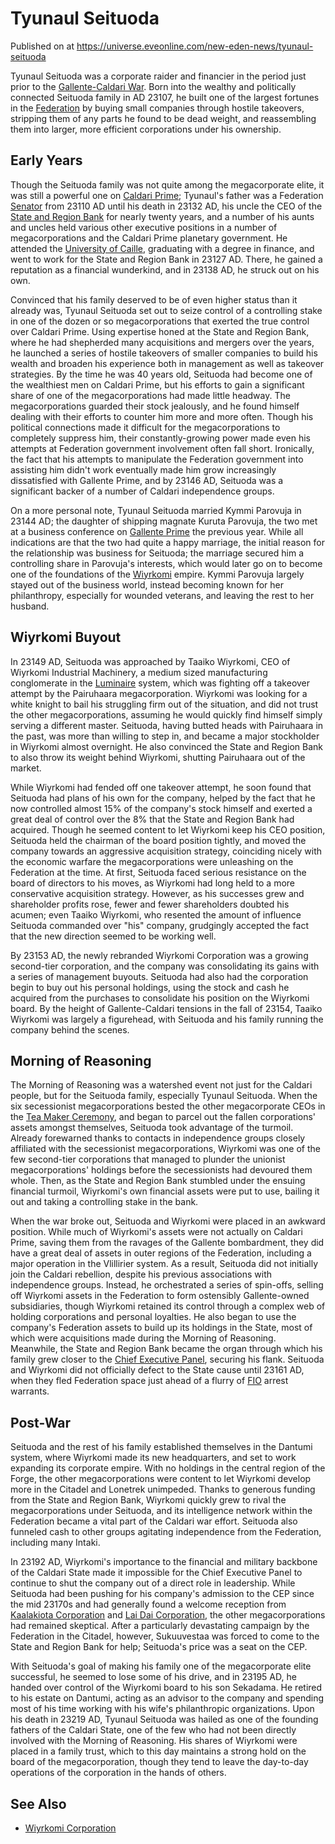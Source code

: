 # Tyunaul Seituoda
Published on  at https://universe.eveonline.com/new-eden-news/tyunaul-seituoda

Tyunaul Seituoda was a corporate raider and financier in the period
just prior to the [Gallente-Caldari War](1ehjby0lOpdwMJf9CprPtV). Born into the wealthy and
politically connected Seituoda family in AD 23107, he built one of the
largest fortunes in the [Federation](4bufc5OaK80rlo20Pez6gK) by buying
small companies through hostile takeovers, stripping them of any parts
he found to be dead weight, and reassembling them into larger, more
efficient corporations under his ownership.

Early Years
-----------

Though the Seituoda family was not quite among the megacorporate elite, it was still
a powerful one on [Caldari Prime](1yEhptNaSoG42YRSay711i); Tyunaul's
father was a Federation [Senator](x8brOPuT22Bcly2Sikkt5) from 23110 AD until
his death in 23132 AD, his uncle the CEO of the [State and Region Bank](7HMAW6okbcZffg3IsiPAg2) for nearly twenty years, and a
number of his aunts and uncles held various other executive positions in
a number of megacorporations and the Caldari Prime planetary government.
He attended the [University of Caille](3yrFWFSjOxnFu1GTFhudTM),
graduating with a degree in finance, and went to work for the State and
Region Bank in 23127 AD. There, he gained a reputation as a financial
wunderkind, and in 23138 AD, he struck out on his own.

Convinced that his family deserved to be of even higher status than it
already was, Tyunaul Seituoda set out to seize control of a controlling
stake in one of the dozen or so megacorporations that exerted the true
control over Caldari Prime. Using expertise honed at the State and
Region Bank, where he had shepherded many acquisitions and mergers over
the years, he launched a series of hostile takeovers of smaller
companies to build his wealth and broaden his experience both in
management as well as takeover strategies. By the time he was 40 years
old, Seituoda had become one of the wealthiest men on Caldari Prime, but
his efforts to gain a significant share of one of the megacorporations
had made little headway. The megacorporations guarded their stock
jealously, and he found himself dealing with their efforts to counter
him more and more often. Though his political connections made it
difficult for the megacorporations to completely suppress him, their
constantly-growing power made even his attempts at Federation government
involvement often fall short. Ironically, the fact that his attempts to
manipulate the Federation government into assisting him didn't work
eventually made him grow increasingly dissatisfied with Gallente Prime,
and by 23146 AD, Seituoda was a significant backer of a number of
Caldari independence groups.

On a more personal note, Tyunaul Seituoda married Kymmi Parovuja in
23144 AD; the daughter of shipping magnate Kuruta Parovuja, the two met
at a business conference on [Gallente Prime](41JbD6M3Keq024T44ULv7a)
the previous year. While all indications are that the two had quite a
happy marriage, the initial reason for the relationship was business for
Seituoda; the marriage secured him a controlling share in Parovuja's
interests, which would later go on to become one of the foundations of
the [Wiyrkomi](66psXtrftjRzA7MyKHtb7K) empire. Kymmi Parovuja
largely stayed out of the business world, instead becoming known for her
philanthropy, especially for wounded veterans, and leaving the rest to
her husband.

Wiyrkomi Buyout
---------------

In 23149 AD, Seituoda was approached by Taaiko Wiyrkomi, CEO of Wiyrkomi
Industrial Machinery, a medium sized manufacturing conglomerate in the
[Luminaire](1tM3Nx7GG1CbWtq6PcKMwj) system, which was fighting off a
takeover attempt by the Pairuhaara megacorporation. Wiyrkomi was looking
for a white knight to bail his struggling firm out of the situation, and
did not trust the other megacorporations, assuming he would quickly find
himself simply serving a different master. Seituoda, having butted heads
with Pairuhaara in the past, was more than willing to step in, and
became a major stockholder in Wiyrkomi almost overnight. He also
convinced the State and Region Bank to also throw its weight behind
Wiyrkomi, shutting Pairuhaara out of the market.

While Wiyrkomi had fended off one takeover attempt, he soon found that
Seituoda had plans of his own for the company, helped by the fact that
he now controlled almost 15% of the company's stock himself and exerted
a great deal of control over the 8% that the State and Region Bank had
acquired. Though he seemed content to let Wiyrkomi keep his CEO
position, Seituoda held the chairman of the board position tightly, and
moved the company towards an aggressive acquisition strategy, coinciding
nicely with the economic warfare the megacorporations were unleashing on
the Federation at the time. At first, Seituoda faced serious resistance
on the board of directors to his moves, as Wiyrkomi had long held to a
more conservative acquisition strategy. However, as his successes grew
and shareholder profits rose, fewer and fewer shareholders doubted his
acumen; even Taaiko Wiyrkomi, who resented the amount of influence
Seituoda commanded over "his" company, grudgingly accepted the fact that
the new direction seemed to be working well.

By 23153 AD, the newly rebranded Wiyrkomi Corporation was a growing
second-tier corporation, and the company was consolidating its gains
with a series of management buyouts. Seituoda had also had the
corporation begin to buy out his personal holdings, using the stock and
cash he acquired from the purchases to consolidate his position on the
Wiyrkomi board. By the height of Gallente-Caldari tensions in the fall
of 23154, Taaiko Wiyrkomi was largely a figurehead, with Seituoda and
his family running the company behind the scenes.

Morning of Reasoning
--------------------

The Morning of Reasoning was a watershed event not just for the Caldari
people, but for the Seituoda family, especially Tyunaul Seituoda. When
the six secessionist megacorporations bested the other megacorporate
CEOs in the [Tea Maker Ceremony](4hZCOgeIQ4zuF3Gx8eFeCY), and
began to parcel out the fallen corporations' assets amongst themselves,
Seituoda took advantage of the turmoil. Already forewarned thanks to
contacts in independence groups closely affiliated with the secessionist
megacorporations, Wiyrkomi was one of the few second-tier corporations
that managed to plunder the unionist megacorporations' holdings before
the secessionists had devoured them whole. Then, as the State and Region
Bank stumbled under the ensuing financial turmoil, Wiyrkomi's own
financial assets were put to use, bailing it out and taking a
controlling stake in the bank.

When the war broke out, Seituoda and Wiyrkomi were placed in an awkward
position. While much of Wiyrkomi's assets were not actually on Caldari
Prime, saving them from the ravages of the Gallente bombardment, they
did have a great deal of assets in outer regions of the Federation,
including a major operation in the Vlillirier system. As a result,
Seituoda did not initially join the Caldari rebellion, despite his
previous associations with independence groups. Instead, he orchestrated
a series of spin-offs, selling off Wiyrkomi assets in the Federation to
form ostensibly Gallente-owned subsidiaries, though Wiyrkomi retained
its control through a complex web of holding corporations and personal
loyalties. He also began to use the company's Federation assets to build
up its holdings in the State, most of which were acquisitions made
during the Morning of Reasoning. Meanwhile, the State and Region Bank
became the organ through which his family grew closer to the [Chief Executive Panel](5OC2T1uqCSy4NUPhhpq9Xr), securing his flank.
Seituoda and Wiyrkomi did not officially defect to the State cause until
23161 AD, when they fled Federation space just ahead of a flurry of [FIO](4Q7sdriIYVeeQANNNXF0nH) arrest warrants.

Post-War
--------

Seituoda and the rest of his family established themselves in the
Dantumi system, where Wiyrkomi made its new headquarters, and set to
work expanding its corporate empire. With no holdings in the central
region of the Forge, the other megacorporations were content to let
Wiyrkomi develop more in the Citadel and Lonetrek unimpeded. Thanks to
generous funding from the State and Region Bank, Wiyrkomi quickly grew
to rival the megacorporations under Seituoda, and its intelligence
network within the Federation became a vital part of the Caldari war
effort. Seituoda also funneled cash to other groups agitating
independence from the Federation, including many Intaki.

In 23192 AD, Wiyrkomi's importance to the financial and military
backbone of the Caldari State made it impossible for the Chief Executive
Panel to continue to shut the company out of a direct role in
leadership. While Seituoda had been pushing for his company's admission
to the CEP since the mid 23170s and had generally found a welcome
reception from [Kaalakiota Corporation](xW4SSaPMqTaHQ1RLt0IcK) and [Lai Dai Corporation](5k5GiWRlFceyTjLSz71XT), the other megacorporations had
remained skeptical. After a particularly devastating campaign by the
Federation in the Citadel, however, Sukuuvestaa was forced to come to
the State and Region Bank for help; Seituoda's price was a seat on the
CEP.

With Seituoda's goal of making his family one of the megacorporate elite
successful, he seemed to lose some of his drive, and in 23195 AD, he
handed over control of the Wiyrkomi board to his son Sekadama. He
retired to his estate on Dantumi, acting as an advisor to the company
and spending most of his time working with his wife's philanthropic
organizations. Upon his death in 23219 AD, Tyunaul Seituoda was hailed
as one of the founding fathers of the Caldari State, one of the few who
had not been directly involved with the Morning of Reasoning. His shares
of Wiyrkomi were placed in a family trust, which to this day maintains a
strong hold on the board of the megacorporation, though they tend to
leave the day-to-day operations of the corporation in the hands of
others.

See Also
--------
- [Wiyrkomi Corporation](66psXtrftjRzA7MyKHtb7K)
